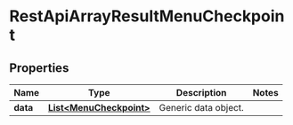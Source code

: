 
# RestApiArrayResultMenuCheckpoint

## Properties
Name | Type | Description | Notes
------------ | ------------- | ------------- | -------------
**data** | [**List&lt;MenuCheckpoint&gt;**](MenuCheckpoint.md) | Generic data object. | 



